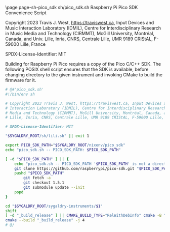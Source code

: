 \page page-sh-pico_sdk sh/pico_sdk.sh Raspberry Pi Pico SDK Convenience Script

Copyright 2023 Travis J. West, https://traviswest.ca, Input Devices and Music
Interaction Laboratory (IDMIL), Centre for Interdisciplinary Research in Music
Media and Technology (CIRMMT), McGill University, Montréal, Canada, and Univ.
Lille, Inria, CNRS, Centrale Lille, UMR 9189 CRIStAL, F-59000 Lille, France

SPDX-License-Identifier: MIT

Building for Raspberry Pi Pico requires a copy of the Pico C/C++ SDK. The following
POSIX shell script ensures that the SDK is available, before changing directory
to the given instrument and invoking CMake to build the firmware for it.

```sh
# @#'pico_sdk.sh'
#!/bin/env sh

# Copyright 2023 Travis J. West, https://traviswest.ca, Input Devices and Music
# Interaction Laboratory (IDMIL), Centre for Interdisciplinary Research in Music
# Media and Technology (CIRMMT), McGill University, Montréal, Canada, and Univ.
# Lille, Inria, CNRS, Centrale Lille, UMR 9189 CRIStAL, F-59000 Lille, France

# SPDX-License-Identifier: MIT

"$SYGALDRY_ROOT/sh/lili.sh" || exit 1

export PICO_SDK_PATH="$SYGALDRY_ROOT/nixenv/pico_sdk"
echo "pico_sdk.sh -- PICO_SDK_PATH: $PICO_SDK_PATH"

[ -d "$PICO_SDK_PATH" ] || {
    echo "pico_sdk.sh -- PICO_SDK_PATH '$PICO_SDK_PATH' is not a directory; installing pico SDK..."
    git clone https://github.com/raspberrypi/pico-sdk.git "$PICO_SDK_PATH"
    pushd "$PICO_SDK_PATH"
        git fetch -a
        git checkout 1.5.1
        git submodule update --init
    popd
}

cd "$SYGALDRY_ROOT/sygaldry-instruments/$1"
shift
[ -d "_build_release" ] || CMAKE_BUILD_TYPE="RelWithDebInfo" cmake -B "_build_release" -S .
cmake --build "_build_release" -j 4
# @/
```
